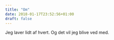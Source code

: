```yaml
---
title: "Om"
date: 2018-01-17T23:52:56+01:00
draft: false
---
```


Jeg laver lidt af hvert. Og det vil jeg blive ved med.
